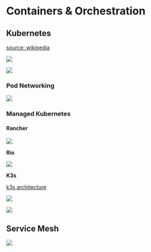 # Containers & Orchestration

## Kubernetes
[source: wikipedia](https://en.wikipedia.org/wiki/Kubernetes)

![](https://upload.wikimedia.org/wikipedia/commons/b/be/Kubernetes.png)

![](https://k8spin.cloud/assets/images/illustrations/kubernetes_managed.svg)

### Pod Networking

![](https://upload.wikimedia.org/wikipedia/commons/thumb/6/63/Pod-networking.png/700px-Pod-networking.png)

### Managed Kubernetes

#### Rancher 

![](https://rancher.com/docs/img/rancher/rancher-architecture-rancher-api-server.svg)

**Rio**

![](https://rancher.com/img/blog/2019/rio-revolutionizing-the-way-you-deploy-apps/image4.png)

**K3s**

[k3s architecture](https://rancher.com/docs/k3s/latest/en/architecture/)

![](https://k3s.io/images/how-it-works-k3s.svg)

![](https://rancher.com/docs/img/rancher/k3s-architecture-single-server.png)

## Service Mesh

![](https://pbs.twimg.com/media/EWTJcdYWkAEutAz?format=jpg&name=large)

